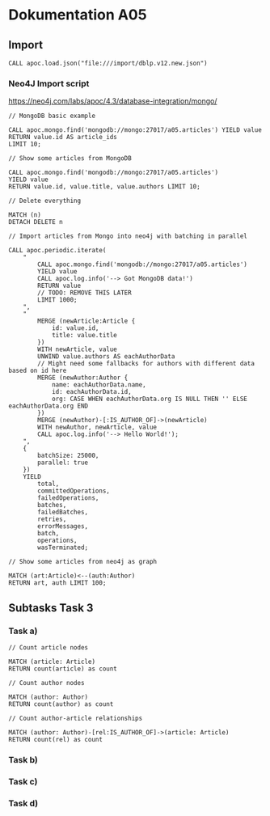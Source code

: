 # Dokumentation A05

## Import

`CALL apoc.load.json("file:///import/dblp.v12.new.json")`

### Neo4J Import script

<https://neo4j.com/labs/apoc/4.3/database-integration/mongo/>

```neo4j
// MongoDB basic example

CALL apoc.mongo.find('mongodb://mongo:27017/a05.articles') YIELD value
RETURN value.id AS article_ids
LIMIT 10;
```

```neo4j
// Show some articles from MongoDB

CALL apoc.mongo.find('mongodb://mongo:27017/a05.articles')
YIELD value
RETURN value.id, value.title, value.authors LIMIT 10;
```

```neo4j
// Delete everything

MATCH (n)
DETACH DELETE n
```

```neo4j
// Import articles from Mongo into neo4j with batching in parallel

CALL apoc.periodic.iterate(
    "
        CALL apoc.mongo.find('mongodb://mongo:27017/a05.articles')
        YIELD value
        CALL apoc.log.info('--> Got MongoDB data!')
        RETURN value
        // TODO: REMOVE THIS LATER
        LIMIT 1000;
    ",
    "
        MERGE (newArticle:Article {
            id: value.id,
            title: value.title
        })
        WITH newArticle, value
        UNWIND value.authors AS eachAuthorData
        // Might need some fallbacks for authors with different data based on id here
        MERGE (newAuthor:Author {
            name: eachAuthorData.name,
            id: eachAuthorData.id,
            org: CASE WHEN eachAuthorData.org IS NULL THEN '' ELSE eachAuthorData.org END
        })
        MERGE (newAuthor)-[:IS_AUTHOR_OF]->(newArticle)
        WITH newAuthor, newArticle, value
        CALL apoc.log.info('--> Hello World!');
    ",
    {
        batchSize: 25000,
        parallel: true
    })
    YIELD
        total,
        committedOperations,
        failedOperations,
        batches,
        failedBatches,
        retries,
        errorMessages,
        batch,
        operations,
        wasTerminated;
```

```neo4j
// Show some articles from neo4j as graph

MATCH (art:Article)<--(auth:Author)
RETURN art, auth LIMIT 100;
```

## Subtasks Task 3

### Task a)

```neo4j
// Count article nodes

MATCH (article: Article)
RETURN count(article) as count
```

```neo4j
// Count author nodes

MATCH (author: Author)
RETURN count(author) as count
```

```neo4j
// Count author-article relationships

MATCH (author: Author)-[rel:IS_AUTHOR_OF]->(article: Article)
RETURN count(rel) as count
```

### Task b)

### Task c)

### Task d)
